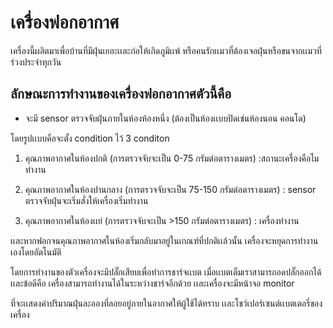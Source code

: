 # เครื่องฟอกอากาศ

เครื่องนี้ผลิตมาเพื่อบ้านที่มีฝุ่นเยอะเเละก่อให้เกิดภูมิเเพ้ หรือคนรักเเมวที่ต้องเจอฝุ่นหรือขนจากเเมวที่ร่วงประจำทุกวัน

## ลักษณะการทำงานของเครื่องฟอกอากาศตัวนี้คือ 

 - จะมี sensor ตรวจจับฝุ่นภายในห้องห้องหนึ่ง (ต้องเป็นห้องเเบบปิดเช่นห้องนอน คอนโด)
 
 โดยรูปเเบบคือจะตั้ง condition ไว้ 3 conditon
 
 1. คุณภาพอากาศในห้องปกติ (การตรวจจับจะเป็น 0-75 กรัมต่อตารางเมตร)  :สถานะเครื่องคือไมทำงาน
 
 2. คุณภาพอากาศในห้องปานกลาง (การตรวจจับจะเป็น 75-150 กรัมต่อตารางเมตร) : sensor ตรวจจับฝุ่นจะเริ่มสั่งให้เครื่องเริ่มทำงาน
 
 3. คุณภาพอากาศในห้องเเย่ (การตรวจจับจะเป็น >150 กรัมต่อตารางเมตร)   : เครื่องทำงาน

เเละหากฟอกจนคุณภาพอากาศในห้องเริ่มกลับมาอยู่ในเกณฑ์ที่ปกติเเล้วนั้น เครื่องจะหยุดการทำงานเองโดยอัตโนมัติ

โดยการทำงานของตัวเครื่องจะมีปลั๊กเสียบเพื่อทำการชาร์จเเบต เมื่อเเบตเต็มเราสามารถอดปลั๊กออกได้ เเละข้อดีคือ เครื่องสามารถทำงานได้ในระหว่างชาร์จอีกด้วย เเละเครื่องจะมีหน้าจอ monitor  

ที่จะเเสดงค่าปริมาณฝุ่นละอองที่ลอยอยู่ภายในอากาศให้ผู้ใช้ได้ทราบ เเละโชว์เปอร์เซนต์เเบตเตอรี่ของเครื่อง

